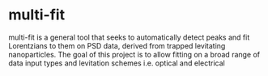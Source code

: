 # multi-fit
multi-fit is a general tool that seeks to automatically detect peaks and fit Lorentzians to them on PSD data, derived from trapped levitating nanoparticles. The goal of this project is to allow fitting on a broad range of data input types and levitation schemes i.e. optical and electrical
